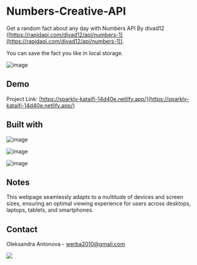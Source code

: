 # Numbers-Creative-API

Get a random fact about any day with Numbers API By divad12 ([https://rapidapi.com/divad12/api/numbers-1](https://rapidapi.com/divad12/api/numbers-1)).

You can save the fact you like in local storage.

![image](https://github.com/risyaalex/Numbers-Creative-API/assets/140414559/e07019b9-8e06-4dd5-9c05-f05a79129302)

## Demo

Project Link: [https://sparkly-kataifi-14d40e.netlify.app/](https://sparkly-kataifi-14d40e.netlify.app/)

## Built with

![image](https://github.com/risyaalex/Restaurant-Website/assets/140414559/3b261f4a-159f-46b7-800c-0cf2e505ed0f)

![image](https://github.com/risyaalex/Restaurant-Website/assets/140414559/d76dd37d-2c72-4598-8858-66476fdad39f)

![image](https://github.com/risyaalex/Restaurant-Website/assets/140414559/cc7d1d93-a06c-4151-b6d0-43cbe00998ec)

## Notes
This webpage seamlessly adapts to a multitude of devices and screen sizes, ensuring an optimal viewing experience for users across desktops, laptops, tablets, and smartphones.

## Contact
Oleksandra Antonova - werba2010@gmail.com

![](https://github-profile-summary-cards.vercel.app/api/cards/profile-details?username=risyaalex&theme=solarized_dark)
